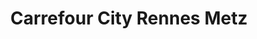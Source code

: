 ---
title: "Carrefour City Rennes Metz"
url: /rennes/carrefour-city-rennes-metz/
shop: supermarché
---